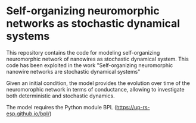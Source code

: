 # Self-organizing neuromorphic networks as stochastic dynamical systems

This repository contains the code for modeling self-organizing neuromorphic network of nanowires as stochastic dynamical system. This code has been exploited in the work "Self-organizing neuromorphic nanowire networks are stochastic dynamical systems"

Given an initial condition, the model provides the evolution over time of the neuromorophic network in terms of conductance, allowing to investigate both deterministic and stochastic dynamics.

The model requires the Python module BPL (https://up-rs-esp.github.io/bpl/)
